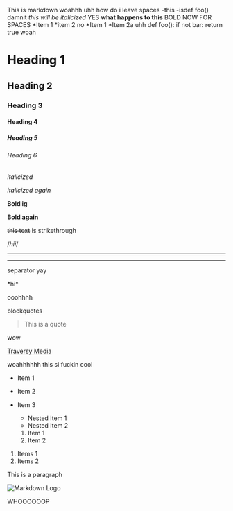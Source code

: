 This is markdown
woahhh
uhh how do i leave spaces
-this
-isdef foo()
damnit
*this will be italicized*
YES
**what happens to this**
BOLD
NOW FOR SPACES
*Item 1
*item 2
no
*Item 1
 *Item 2a
 uhh
def foo():
    if not bar:
       return true
       woah
# Heading 1
## Heading 2
### Heading 3
#### Heading 4
##### Heading 5
###### Heading 6
*italicized*

_italicized again_

**Bold ig**

__Bold again__

~~this text~~ is strikethrough

<!--hiiii-->

/*hii*/

---
____
separator yay

\*hi*

ooohhhh

blockquotes

>This is a quote

wow

[Traversy Media](http://www.traversymedia.com)

woahhhhhh this si fuckin cool

* Item 1
* Item 2
* Item 3
  * Nested Item 1
  * Nested Item 2
  
  1. Item 1
  2. Item 2
1. Items 1
2. Items 2

<p> This is a paragraph</p>

![Markdown Logo](https://markdown-here.com/img/icon256.png)

WHOOOOOOP



